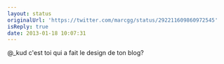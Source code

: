 ```yaml
---
layout: status
originalUrl: 'https://twitter.com/marcgg/status/292211609860972545'
isReply: true
date: 2013-01-18 10:07:31
---
```


@_kud c'est toi qui a fait le design de ton blog?
